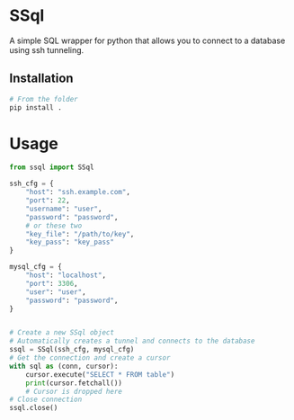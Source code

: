 # SSql

A simple SQL wrapper for python that allows you to connect to a database using ssh tunneling.

## Installation

```bash
# From the folder
pip install .
```
# Usage

```python
from ssql import SSql

ssh_cfg = {
    "host": "ssh.example.com",
    "port": 22,
    "username": "user",
    "password": "password",
    # or these two
    "key_file": "/path/to/key",
    "key_pass": "key_pass"
}

mysql_cfg = {
    "host": "localhost",
    "port": 3306,
    "user": "user",
    "password": "password",
}


# Create a new SSql object
# Automatically creates a tunnel and connects to the database
ssql = SSql(ssh_cfg, mysql_cfg)
# Get the connection and create a cursor
with sql as (conn, cursor):
    cursor.execute("SELECT * FROM table")
    print(cursor.fetchall())
    # Cursor is dropped here
# Close connection
ssql.close()
```
